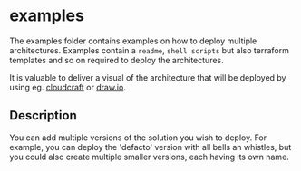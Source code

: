 # examples
The examples folder contains examples on how to deploy multiple architectures. Examples contain a `readme`, `shell scripts` but also
terraform templates and so on required to deploy the architectures.

It is valuable to deliver a visual of the architecture that will be deployed by using eg. 
[cloudcraft](https://cloudcraft.co/app) or [draw.io](https://www.draw.io/).  

## Description
You can add multiple versions of the solution you wish to deploy. For example, you can deploy the 'defacto' version with all bells an whistles,
but you could also create multiple smaller versions, each having its own name.